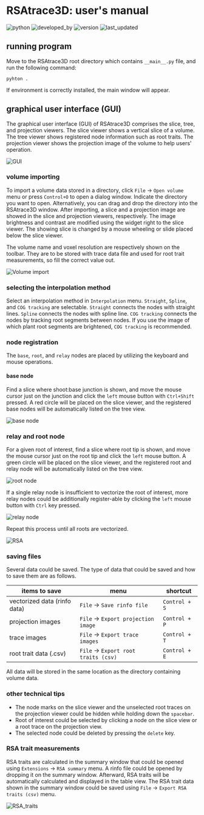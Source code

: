 # RSAtrace3D: user's manual

![python](https://img.shields.io/badge/Python->3.6-lightgreen)
![developed_by](https://img.shields.io/badge/developed%20by-Shota_Teramoto-lightgreen)
![version](https://img.shields.io/badge/version-1.1-lightgreen)
![last_updated](https://img.shields.io/badge/last_updated-June_4,_2021-lightgreen)

## running program

Move to the RSAtrace3D root directory which contains `__main__.py` file, and run the following command:
```
pyhton .
```

If environment is correctly installed, the main window will appear. 

## graphical user interface (GUI)

The graphical user interface (GUI) of RSAtrace3D comprises the slice, tree, and projection viewers. The slice viewer shows a vertical slice of a volume. The tree viewer shows registered node information such as root traits. The projection viewer shows the projection image of the volume to help users' operation.

![GUI](./figures/GUI_view_labeled.jpg) 

### volume importing

To import a volume data stored in a directory, click `File` -> `Open volume` menu or press `Control+O` to open a dialog window. Indicate the directory you want to open. Alternatively, you can drag and drop the directory into the RSAtrace3D window. After importing, a slice and a projection image are showed in the slice and projection viewers, respectively. The image brightness and contrast are modified using the widget right to the slice viewer. The showing slice is changed by a mouse wheeling or slide placed below the slice viewer. 

The volume name and voxel resolution are respectively shown on the toolbar. They are to be stored with trace data file and used for root trait measurements, so fill the correct value out.

![Volume import](./figures/GUI_volume_imported_labeled.jpg) 

### selecting the interpolation method

Select an interpolation method in `Interpolation` menu. `Straight`, `Spline`, and `COG tracking` are selectable. `Straight` connects the nodes with straight lines. `Spline` connects the nodes with spline line. `COG tracking` connects the nodes by tracking root segments between nodes. If you use the image  of which plant root segments are brightened, `COG tracking` is recommended.

### node registration

The `base`, `root`, and `relay` nodes are placed by utilizing the keyboard and mouse operations. 

#### base node

Find a slice where shoot:base junction is shown, and move the mouse cursor just on the junction and click the `left` mouse button with `Ctrl+Shift` pressed. A red circle will be placed on the slice viewer, and the registered base nodes will be automatically listed on the tree view.

![base node](./figures/GUI_base_node_registered.jpg) 

### relay and root node

For a given root of interest, find a slice where root tip is shown, and move the mouse cursor just on the root tip and click the `left` mouse button. A green circle will be placed on the slice viewer, and the registered root and relay node will be automatically listed on the tree view. 

![root node](./figures/GUI_relay_node_registered.jpg) 

If a single relay node is insufficient to vectorize the root of interest, more relay nodes could be additionally register-able by clicking the `left` mouse button with `Ctrl` key pressed.

![relay node](./figures/GUI_relay_node_added.jpg) 

Repeat this process until all roots are vectorized. 

![RSA](./figures/GUI_all_root_vectorized.jpg) 

### saving files

Several data could be saved. The type of data that could be saved and how to save them are as follows.

| items to save | menu | shortcut |
| ---- | ---- | ---- |
| vectorized data (rinfo data) |  `File` -> `Save rinfo file`  | `Control + S` |
| projection images |  `File` -> `Export projection image`  | `Control + P` |
| trace images |  `File` -> `Export trace images`  | `Control + T` |
| root trait data (.csv) |  `File` -> `Export root traits (csv)`  | `Control + E` |

All data will be stored in the same location as the directory containing volume data.

### other technical tips

- The node marks on the slice viewer and the unselected root traces on the projection viewer could be hidden while holding down the `spacebar`. 
- Root of interest could be selected by clicking a node on the slice view or a root trace on the projection view.
- The selected node could be deleted by pressing the `delete` key.

### RSA trait measurements

RSA traits are calculated in the summary window that could be opened using `Extensions` -> `RSA summary` menu. A rinfo file could be opened by dropping it on the summary window. Afterward, RSA traits will be automatically calculated and displayed in the table view. The RSA trait data shown in the summary window could be saved using `File` -> `Export RSA traits (csv)` menu.

![RSA_traits](./figures/GUI_summary_window.jpg) 
